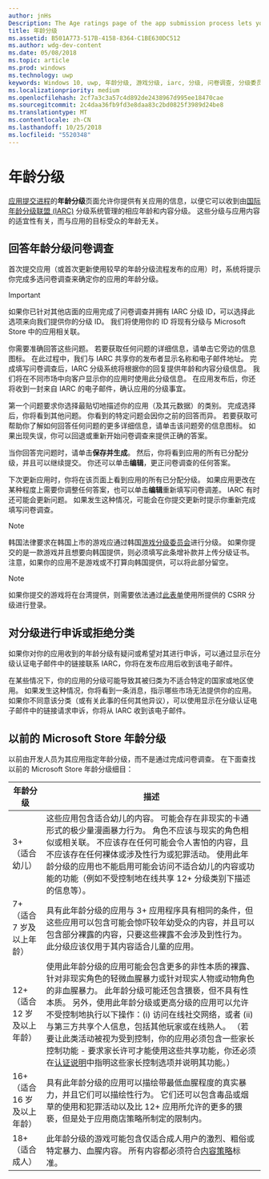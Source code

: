 ```yaml
---
author: jnHs
Description: The Age ratings page of the app submission process lets you provide information about your app so it can receive the appropriate age ratings from the International Age Ratings Coalition (IARC).
title: 年龄分级
ms.assetid: B501A773-517B-4158-8364-C1BE630DC512
ms.author: wdg-dev-content
ms.date: 05/08/2018
ms.topic: article
ms.prod: windows
ms.technology: uwp
keywords: Windows 10, uwp, 年龄分级, 游戏分级, iarc, 分级, 问卷调查, 分级委员会, 内容分级
ms.localizationpriority: medium
ms.openlocfilehash: 2cf7a3c3a57c4d892de2438967d995ee18470cae
ms.sourcegitcommit: 2c4daa36fb9fd3e8daa83c2bd0825f3989d24be8
ms.translationtype: MT
ms.contentlocale: zh-CN
ms.lasthandoff: 10/25/2018
ms.locfileid: "5520348"
---
```

# <a name="age-ratings"></a>年龄分级

[应用提交进程](app-submissions.md)的**年龄分级**页面允许你提供有关应用的信息，以便它可以收到由[国际年龄分级联盟 (IARC)](http://go.microsoft.com/fwlink/p/?LinkId=716854) 分级系统管理的相应年龄和内容分级。 这些分级与应用内容的适宜性有关，而与应用的目标受众的年龄无关。

## <a name="answering-the-age-ratings-questionnaire"></a>回答年龄分级问卷调查

首次提交应用（或首次更新使用较早的年龄分级流程发布的应用）时，系统将提示你完成多选问卷调查来确定你的应用的年龄分级。

> [!IMPORTANT]
> 如果你已针对其他店面的应用完成了问卷调查并拥有 IARC 分级 ID，可以选择此选项来向我们提供你的分级 ID。 我们将使用你的 ID 将现有分级与 Microsoft Store 中的应用相关联。

你需要准确回答这些问题。 若要获取任何问题的详细信息，请单击它旁边的信息图标。 在此过程中，我们与 IARC 共享你的发布者显示名称和电子邮件地址。 完成填写问卷调查后，IARC 分级系统将根据你的回复提供年龄和内容分级信息。 我们将在不同市场中向客户显示你的应用时使用此分级信息。 在应用发布后，你还将收到一封来自 IARC 的电子邮件，确认应用的分级事宜。

第一个问题要求你选择最贴切地描述你的应用（及其元数据）的类别。 完成选择后，你将看到其他问题。 你看到的特定问题会因你之前的回答而异。 若要获取可帮助你了解如何回答任何问题的更多详细信息，请单击该问题旁的信息图标。 如果出现失误，你可以回退或重新开始问卷调查来提供正确的答案。

当你回答完问题时，请单击**保存并生成**。 然后，你将看到应用的所有已分配分级，并且可以继续提交。 你还可以单击**编辑**，更正问卷调查的任何答案。

下次更新应用时，你将在该页面上看到应用的所有已分配分级。 如果应用更改在某种程度上需要你调整任何答案，也可以单击**编辑**重新填写问卷调差。 IARC 有时还可能会更新问题。 如果发生这种情况，可能会在你提交更新时提示你重新完成填写问卷调查。

<span id="boards" />

> [!NOTE]
> 韩国法律要求在韩国上市的游戏应通过韩国[游戏分级委员会](http://go.microsoft.com/fwlink/p/?LinkId=228256)进行分级。 如果你提交的是一款游戏并且想要向韩国提供，则必须填写此条增补款并上传分级证书。 注意，如果你的应用不是游戏或不打算向韩国提供，可以将此部分留空。

> [!NOTE]
> 如果你提交的游戏将在台湾提供，则需要依法通过[此表单](https://go.microsoft.com/fwlink/?linkid=867281)使用所提供的 CSRR 分级进行登录。 

<span id="appeal" />

## <a name="appealing-ratings-or-refused-classifications"></a>对分级进行申诉或拒绝分类

如果你对你的应用收到的年龄分级有疑问或希望对其进行申诉，可以通过显示在分级认证电子邮件中的链接联系 IARC，你将在发布应用后收到该电子邮件。

在某些情况下，你的应用的分级可能导致其被归类为不适合特定的国家或地区使用。 如果发生这种情况，你将看到一条消息，指示哪些市场无法提供你的应用。 如果你不同意该分类（或有关此事的任何其他异议），可以使用显示在分级认证电子邮件中的链接请求申诉，你将从 IARC 收到该电子邮件。


## <a name="previous-microsoft-store-age-ratings"></a>以前的 Microsoft Store 年龄分级

以前由开发人员为其应用指定年龄分级，而不是通过完成问卷调查。 在下面查找以前的 Microsoft Store 年龄分级细目：

| 年龄分级                           | 描述                            |
|--------------------------------------|----------------------------------------|
| 3+（适合幼儿）     | 这些应用包含适合幼儿的内容。 可能会存在非现实的卡通形式的极少量漫画暴力行为。 角色不应该与现实的角色相似或相关联。 不应该存在任何可能会令人害怕的内容，且不应该存在任何裸体或涉及性行为或犯罪活动。 使用此年龄分级的应用也不能启用可能会访问不适合幼儿的内容或功能的功能（例如不受控制地在线共享 12+ 分级类别下描述的信息等）。            |
| 7+（适合 7 岁及以上年龄）   | 具有此年龄分级的应用与 3+ 应用程序具有相同的条件，但这些应用可以包含可能会惊吓较年幼受众的内容，并且可以包含部分裸露的内容，只要这些裸露不会涉及到性行为。 此分级应该仅用于其内容适合儿童的应用。                                                                                   |
| 12+（适合 12 岁及以上年龄） | 使用此年龄分级的应用可能会包含更多的非性本质的裸露、针对非现实角色的轻微血腥暴力或针对现实人物或动物角色的非血腥暴力。 此年龄分级可能还包含猥亵，但不具有性本质。 另外，使用此年龄分级或更高分级的应用可以允许不受控制地执行以下操作：(i) 访问在线社交网络，或者 (ii) 与第三方共享个人信息，包括其他玩家或在线熟人。 （若要让此类活动被视为受到控制，你的应用必须包含一些家长控制功能 - 要求家长许可才能使用这些共享功能，你还必须在[认证说明](notes-for-certification.md)中指明这些家长控制选项并说明其功能。） |
| 16+（适合 16 岁及以上年龄） | 具有此年龄分级的应用可以描绘带最低血腥程度的真实暴力，并且它们可以描绘性行为。 它们还可以包含毒品或烟草的使用和犯罪活动以及比 12+ 应用所允许的更多的猥亵，但是处于应用商店策略所制定的限制内。                                                                                                                           |
| 18+（适合成人）            | 此年龄分级的游戏可能包含仅适合成人用户的激烈、粗俗或特定暴力、血腥内容。 所有内容都必须符合[内容策略](https://docs.microsoft.com/legal/windows/agreements/store-policies)标准。                                                                                                                                                            |
